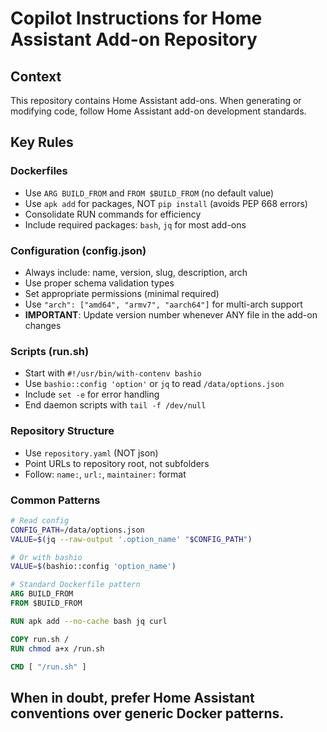 # Copilot Instructions for Home Assistant Add-on Repository

## Context
This repository contains Home Assistant add-ons. When generating or modifying code, follow Home Assistant add-on development standards.

## Key Rules

### Dockerfiles
- Use `ARG BUILD_FROM` and `FROM $BUILD_FROM` (no default value)
- Use `apk add` for packages, NOT `pip install` (avoids PEP 668 errors)
- Consolidate RUN commands for efficiency
- Include required packages: `bash`, `jq` for most add-ons

### Configuration (config.json)
- Always include: name, version, slug, description, arch
- Use proper schema validation types
- Set appropriate permissions (minimal required)
- Use `"arch": ["amd64", "armv7", "aarch64"]` for multi-arch support
- **IMPORTANT**: Update version number whenever ANY file in the add-on changes

### Scripts (run.sh)
- Start with `#!/usr/bin/with-contenv bashio`
- Use `bashio::config 'option'` or `jq` to read `/data/options.json`
- Include `set -e` for error handling
- End daemon scripts with `tail -f /dev/null`

### Repository Structure
- Use `repository.yaml` (NOT json)
- Point URLs to repository root, not subfolders
- Follow: `name:`, `url:`, `maintainer:` format

### Common Patterns
```bash
# Read config
CONFIG_PATH=/data/options.json
VALUE=$(jq --raw-output '.option_name' "$CONFIG_PATH")

# Or with bashio
VALUE=$(bashio::config 'option_name')
```

```dockerfile
# Standard Dockerfile pattern
ARG BUILD_FROM
FROM $BUILD_FROM

RUN apk add --no-cache bash jq curl

COPY run.sh /
RUN chmod a+x /run.sh

CMD [ "/run.sh" ]
```

## When in doubt, prefer Home Assistant conventions over generic Docker patterns.